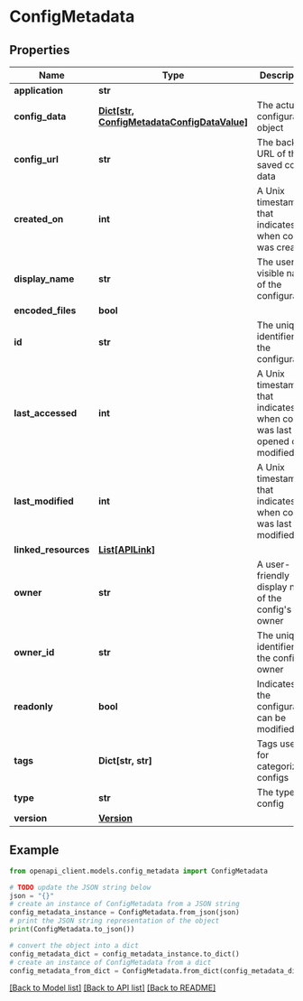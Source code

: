 # ConfigMetadata


## Properties

Name | Type | Description | Notes
------------ | ------------- | ------------- | -------------
**application** | **str** |  | [optional] 
**config_data** | [**Dict[str, ConfigMetadataConfigDataValue]**](ConfigMetadataConfigDataValue.md) | The actual configuration object | [optional] 
**config_url** | **str** | The backend URL of the saved config data | [optional] 
**created_on** | **int** | A Unix timestamp that indicates when config was created | [optional] [readonly] 
**display_name** | **str** | The user-visible name of the configuration | [optional] 
**encoded_files** | **bool** |  | [optional] 
**id** | **str** | The unique identifier of the configuration | [optional] [readonly] 
**last_accessed** | **int** | A Unix timestamp that indicates when config was last opened or modified | [optional] 
**last_modified** | **int** | A Unix timestamp that indicates when config was last modified | [optional] [readonly] 
**linked_resources** | [**List[APILink]**](APILink.md) |  | [optional] 
**owner** | **str** | A user-friendly display name of the config&#39;s owner | [optional] [readonly] 
**owner_id** | **str** | The unique identifier of the config&#39;s owner | [optional] [readonly] 
**readonly** | **bool** | Indicates if the configuration can be modified. | [optional] [readonly] 
**tags** | **Dict[str, str]** | Tags used for categorizing configs | [optional] 
**type** | **str** | The type of config | [optional] [readonly] 
**version** | [**Version**](Version.md) |  | [optional] 

## Example

```python
from openapi_client.models.config_metadata import ConfigMetadata

# TODO update the JSON string below
json = "{}"
# create an instance of ConfigMetadata from a JSON string
config_metadata_instance = ConfigMetadata.from_json(json)
# print the JSON string representation of the object
print(ConfigMetadata.to_json())

# convert the object into a dict
config_metadata_dict = config_metadata_instance.to_dict()
# create an instance of ConfigMetadata from a dict
config_metadata_from_dict = ConfigMetadata.from_dict(config_metadata_dict)
```
[[Back to Model list]](../README.md#documentation-for-models) [[Back to API list]](../README.md#documentation-for-api-endpoints) [[Back to README]](../README.md)


